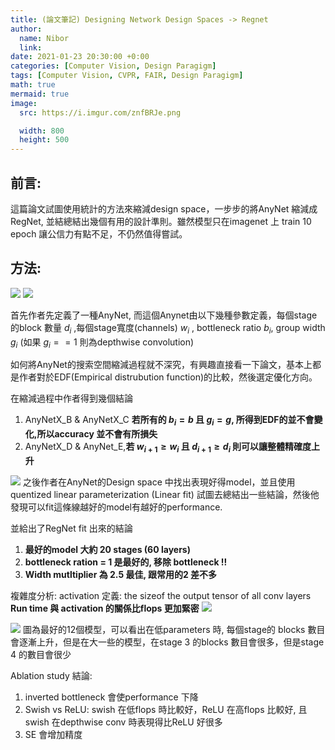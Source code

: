 ```yaml
---
title: (論文筆記) Designing Network Design Spaces -> Regnet
author:
  name: Nibor
  link: 
date: 2021-01-23 20:30:00 +0:00
categories: [Computer Vision, Design Paragigm]
tags: [Computer Vision, CVPR, FAIR, Design Paragigm]
math: true
mermaid: true
image: 
  src: https://i.imgur.com/znfBRJe.png

  width: 800
  height: 500
---
```


## 前言: 
這篇論文試圖使用統計的方法來縮減design space，一步步的將AnyNet 縮減成RegNet, 並結總結出幾個有用的設計準則。雖然模型只在imagenet 上 train 10 epoch 讓公信力有點不足，不仍然值得嘗試。

## 方法:
![](https://i.imgur.com/ktzPdmv.png)
![](https://i.imgur.com/CxviXHo.png)

首先作者先定義了一種AnyNet, 而這個Anynet由以下幾種參數定義，每個stage的block 數量 $d_i$ ,每個stage寬度(channels) $w_i$ , bottleneck ratio $b_i$, group width $g_i$ (如果 $g_i == 1$ 則為depthwise convolution)


如何將AnyNet的搜索空間縮減過程就不深究，有興趣直接看一下論文，基本上都是作者對於EDF(Empirical distrubution function)的比較，然後選定優化方向。

在縮減過程中作者得到幾個結論

1. AnyNetX_B & AnyNetX_C **若所有的 $b_i = b$ 且 $g_i = g$, 所得到EDF的並不會變化,所以accuracy 並不會有所損失**
2. AnyNetX_D & AnyNet_E,**若 $w_{i+1} \geq w_i$ 且 $d_{i+1} \geq d_{i}$ 則可以讓整體精確度上升**


![](https://i.imgur.com/rG6L2wP.png)
之後作者在AnyNet的Design space 中找出表現好得model，並且使用quentized linear parameterization (Linear fit) 試圖去總結出一些結論，然後他發現可以fit這條線越好的model有越好的performance.

並給出了RegNet fit 出來的結論
1. **最好的model 大約 20 stages (60 layers)**
2. **bottleneck ration = 1 是最好的, 移除 bottleneck !!** 
3. **Width mutltiplier 為 2.5 最佳, 跟常用的2 差不多**

複雜度分析:
activation 定義: the sizeof the output tensor of all conv layers
**Run time 與 activation 的關係比flops 更加緊密**
![](https://i.imgur.com/7TUgxWS.png)


![](https://i.imgur.com/f4kXhXv.png)
圖為最好的12個模型，可以看出在低parameters 時, 每個stage的 blocks 數目會逐漸上升，但是在大一些的模型，在stage 3 的blocks 數目會很多，但是stage 4 的數目會很少

Ablation study 結論:
1. inverted bottleneck 會使performance 下降
2. Swish  vs ReLU: swish 在低flops 時比較好，ReLU 在高flops 比較好, 且swish 在depthwise conv 時表現得比ReLU 好很多
3. SE 會增加精度
 